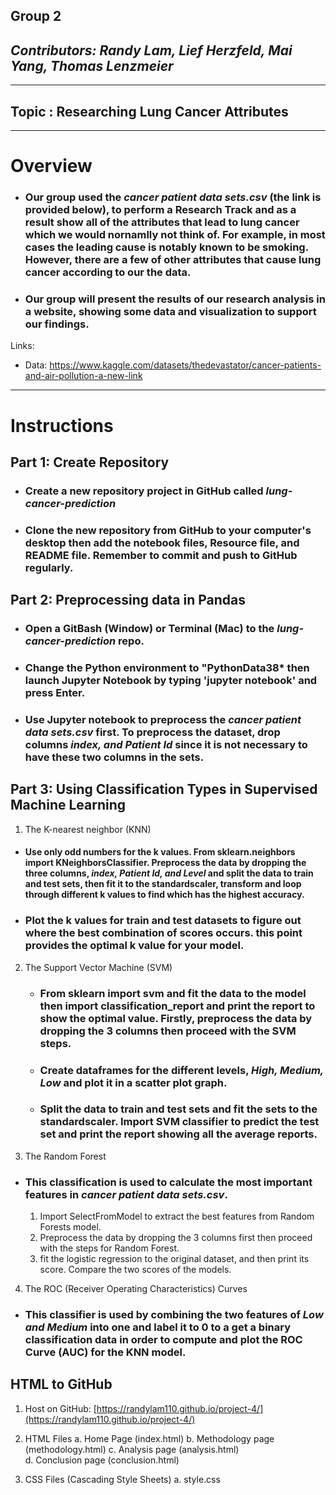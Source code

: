 ## **Group 2**

## _Contributors: Randy Lam, Lief Herzfeld, Mai Yang, Thomas Lenzmeier_

____________________________________________________

## Topic : Researching Lung Cancer Attributes

____________________________________________________

# **Overview**
- ### Our group used the *cancer patient data sets.csv* (the link is provided below), to perform a Research Track and as a result show all of the attributes that lead to lung cancer which we would nornamlly not think of. For example, in most cases the leading cause is notably known to be smoking. However, there are a few of other attributes that cause lung cancer according to our the data. 

- ### Our group will present the results of our research analysis in a website, showing some data and visualization to support our findings.


Links: 

- Data: https://www.kaggle.com/datasets/thedevastator/cancer-patients-and-air-pollution-a-new-link
____________________________________________________

# **Instructions**

## Part 1: Create Repository

 - ### Create a new repository project in GitHub called *lung-cancer-prediction*

 - ### Clone the new repository from GitHub to your computer's desktop then add the notebook files, Resource file, and README file. Remember to commit and push to GitHub regularly.


## Part 2: Preprocessing data in Pandas

 - ### Open a GitBash (Window) or Terminal (Mac) to the *lung-cancer-prediction* repo.

 - ### Change the Python environment to "PythonData38* then launch Jupyter Notebook by typing 'jupyter notebook' and press Enter.

 - ### Use Jupyter notebook to preprocess the *cancer patient data sets.csv* first. To preprocess the dataset, drop columns *index, and Patient Id* since it is not necessary to have these two columns in the sets.  


## Part 3: Using Classification Types in Supervised Machine Learning
 
 1. The K-nearest neighbor (KNN) 
   - #### Use only odd numbers for the k values. From sklearn.neighbors import KNeighborsClassifier. Preprocess the data by dropping the three columns, *index, Patient Id, and Level* and split the data to train and test sets, then fit it to the standardscaler, transform and loop through different k values to find which has the highest accuracy.

 - ### Plot the k values for train and test datasets to figure out where the best combination of scores occurs. this point provides the optimal k value for your model.
 
 2. The Support Vector Machine (SVM)
    - ### From sklearn import svm and fit the data to the model then import classification_report and print the report to show the optimal value. Firstly, preprocess the data by dropping the 3 columns then proceed with the SVM steps.
    - ### Create dataframes for the different levels, *High, Medium, Low* and plot it in a scatter plot graph.
    - ### Split the data to train and test sets and fit the sets to the standardscaler. Import SVM classifier to predict the test set and print the report showing all the average reports.

 3. The Random Forest
   - ### This classification is used to calculate the most important features in *cancer patient data sets.csv*. 
       1. Import SelectFromModel to extract the best features from Random Forests model.
       2. Preprocess the data by dropping the 3 columns first then proceed with the steps for Random Forest.
       3. fit the logistic regression to the original dataset, and then print its score. Compare the two scores of the models.
 
 4. The ROC (Receiver Operating Characteristics) Curves
   - ### This classifier is used by combining the two features of *Low and Medium* into one and label it to 0 to a get a binary classification data in order to compute and plot the ROC Curve (AUC) for the KNN model.

## HTML to GitHub
 1. Host on GitHub: [https://randylam110.github.io/project-4/](https://randylam110.github.io/project-4/)

 2. HTML Files
        a. Home Page (index.html)
        b. Methodology page (methodology.html)
        c. Analysis page (analysis.html)  
        d. Conclusion page (conclusion.html)

 3.  CSS Files (Cascading Style Sheets)
        a. style.css


